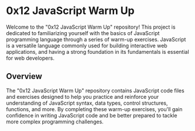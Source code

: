 # 0x12 JavaScript Warm Up

Welcome to the "0x12 JavaScript Warm Up" repository! This project is dedicated to familiarizing yourself with the basics of JavaScript programming language through a series of warm-up exercises. JavaScript is a versatile language commonly used for building interactive web applications, and having a strong foundation in its fundamentals is essential for web developers.

## Overview

The "0x12 JavaScript Warm Up" repository contains JavaScript code files and exercises designed to help you practice and reinforce your understanding of JavaScript syntax, data types, control structures, functions, and more. By completing these warm-up exercises, you'll gain confidence in writing JavaScript code and be better prepared to tackle more complex programming challenges.
